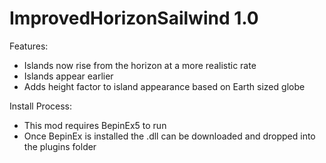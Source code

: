 # ImprovedHorizonSailwind 1.0

Features:

  -  Islands now rise from the horizon at a more realistic rate
  -  Islands appear earlier
  -  Adds height factor to island appearance based on Earth sized globe

Install Process:

  - This mod requires BepinEx5 to run
  - Once BepinEx is installed the .dll can be downloaded and dropped into the plugins folder
